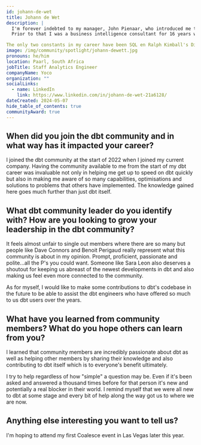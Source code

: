 ```yaml
---
id: johann-de-wet
title: Johann de Wet
description: |
  I'm forever indebted to my manager, John Pienaar, who introduced me to both dbt and it's community when I joined his team as an Analytics Engineer at the start of 2022. I often joke about my career before dbt and after dbt. Our stack includes Fivetran, Segment, Airflow and BigQuery to name a few.
  Prior to that I was a business intelligence consultant for 16 years working at big financial corporates. During this time I've had the opportunity to work in many different roles from front end development to data engineering and data warehouse platform development.

The only two constants in my career have been SQL en Ralph Kimball's Dimension Modeling methodology...which probably makes me a bit partial to those.
image: /img/community/spotlight/johann-dewett.jpg
pronouns: he/him
location: Paarl, South Africa
jobTitle: Staff Analytics Engineer
companyName: Yoco
organization: ""
socialLinks:
  - name: LinkedIn
    link: https://www.linkedin.com/in/johann-de-wet-21a6128/
dateCreated: 2024-05-07
hide_table_of_contents: true
communityAward: true
---
```


## When did you join the dbt community and in what way has it impacted your career?

I joined the dbt community at the start of 2022 when I joined my current company. Having the community available to me from the start of my dbt career was invaluable not only in helping me get up to speed on dbt quickly but also in making me aware of so many capabilities, optimisations and solutions to problems that others have implemented. The knowledge gained here goes much further than just dbt itself.

## What dbt community leader do you identify with? How are you looking to grow your leadership in the dbt community?

It feels almost unfair to single out members where there are so many but people like Dave Connors and Benoit Perigaud really represent what this community is about in my opinion. Prompt, proficient, passionate and polite...all the P's you could want. Someone like Sara Leon also deserves a shoutout for keeping us abreast of the newest developments in dbt and also making us feel even more connected to the community.

As for myself, I would like to make some contributions to dbt's codebase in the future to be able to assist the dbt engineers who have offered so much to us dbt users over the years.

## What have you learned from community members? What do you hope others can learn from you?

I learned that community members are incredibly passionate about dbt as well as helping other members by sharing their knowledge and also contributing to dbt itself which is to everyone's benefit ultimately.

I try to help regardless of how "simple" a question may be. Even if it's been asked and answered a thousand times before for that person it's new and potentially a real blocker in their world. I remind myself that we were all new to dbt at some stage and every bit of help along the way got us to where we are now.

## Anything else interesting you want to tell us?

I'm hoping to attend my first Coalesce event in Las Vegas later this year.
